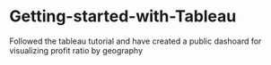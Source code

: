 # Getting-started-with-Tableau

Followed the tableau tutorial and have created a public dashoard for visualizing profit ratio by geography
